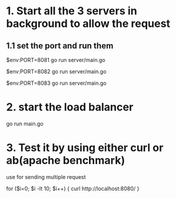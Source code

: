 # 1. Start all the 3 servers in background to allow the request

## 1.1 set the port and run them 

  $env:PORT=8081
  go run server/main.go

  $env:PORT=8082
  go run server/main.go

  $env:PORT=8083
  go run server/main.go


# 2. start the load balancer 
   go run main.go


# 3. Test it by using either curl or ab(apache benchmark)

  use for sending multiple request 

  for ($i=0; $i -lt 10; $i++) { curl http://localhost:8080/ }

